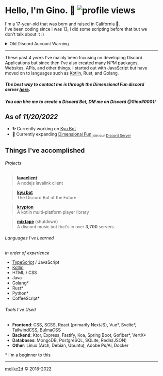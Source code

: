 # Hello, I'm Gino.  👋 ![profile views](https://komarev.com/ghpvc/?username=melike2d)

I'm a 17-year-old that was born and raised in California 🐻.   
I've been coding since I was 13, I did some scripting before that but we don't talk about it :)

<details>
  <summary>Old Discord Account Warning</summary>
  My previous Discord account (2D#1773/5773) has been compromised... if anything has been sent to you: report the account and DM screenshots to my new main account (Gino#0001)
</details>

---

These past _4 years_ I've mainly been focusing on developing Discord Applications but since then I've also created many NPM packages, Websites, APIs, and other things.
I started out with JavaScript but have moved on to languages such as [Kotlin](https://kotlinlang.org), Rust, and Golang.

##### The best way to contact me is through the Dimensional Fun discord server [**here**](https://discord.gg/8R4d8RydT4).

##### You can hire me to create a Discord Bot, DM me on Discord @Gino#0001!

## As of *11/20/2022*

- **✨** Currently working on [Kyu Bot](https://kyubot.app)
- **🔭** Currently expanding [Dimensional Fun](https://github.com/dimensional-fun) <sub>join our <a href="https://discord.gg/8R4d8RydT4">Discord Server</a></sub>

## Things I've accomplished

###### Projects

> [**lavaclient**](https://github.com/lavaclient)  
> A nodejs lavalink client 

> [**kyu bot**](https://kyubot.app)  
> The Discord Bot of the Future.

> [**krypton**](https://github.com/krypton-lib)  
> A kotlin multi-platform player library

> [**mixtape**](https://github.com/mixtape-bot) (shutdown)  
> A discord music bot that's in over **3,700** servers.

<!-- - [**keiryo**](https://github.com/keiryojs): A distributed nodejs library for interfacing with the Discord API and Gateway. -->

###### Languages I've Learned

*in order of experience*

- [TypeScript](https://www.typescriptlang.org) / JavaScript
- [Kotlin](https://kotlinlang.org/)
- HTML / CSS
- Java
- Golang*
- Rust*
- Python*
- CoffeeScript*

###### Tools I've Used

- **Frontend**: CSS, SCSS, React (primarily NextJS), Vue*, Svelte*, TailwindCSS, BulmaCSS
- **Backend:** Ktor, Express, Fastify, Koa, Spring Boot, Gofiber*, VertX*
- **Databases**: MongoDB, PostgreSQL, SQLite, Redis(JSON)
- **Other**: Linux (Arch, Debian, Ubuntu), Adobe Ps/Ai, Docker

\* i'm a beginner to this

---

[melike2d](https://2d.gay) &copy; 2018-2022
